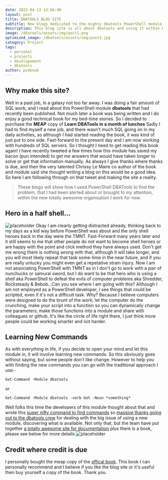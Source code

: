 ```yaml
---
date: 2022-04-13 13:56:40
layout: post
title: DBATOOLS BLOG SITE
subtitle: New blogs dedicated to the mighty dbatools PowerShell module
description: This blog site is all about dbatools and using it within PowerShell to try and make your life easier
image: /dbatools/assets/img/post1.png
optimized_image: /dbatools/assets/img/post1.jpg
category: Project
tags:
  - personal
  - projects
  - developement
  - dbatools
author: psdevuk
---
```


## Why make this site?

Well in a past job, in a galaxy not too far away. I was doing a fair amount of SQL work, and I read about this PowerShell module **dbatools** that had recently been published. Not much later a book was being written and I do enjoy a good technical book for my bed-time stories. So I decided to purchase the **MEAP** copy of **Learn DBATools in a month of lunches**
 Sadly I had to find myself a new job, and there wasn't much SQL going on in my daily activities, so although I had started reading the book, it was kind of just put to one side.
  Fast-forward to the present day and I am now working with hundreds of SQL servers. So I thought I need to get reading this book again! I have recently tweeted a few times how this module has saved my bacon (pun intended) to get me answers that would have taken longer to solve or get that information manually. As always I give thanks where thanks is due, and then the very talented Chrissy Le Maire co author of the book and module said she thought writing a blog on this would be a good idea.  So here I am following through on that tweet and making the site a reality.

> These blogs will show how I used PowerShell DBATools to find the problem, that I had been alerted about or brought to my attention, within the new totally awesome organisation I work for now.


## Hero in a half shell...

![placeholder](https://psdevuk.github.io/dbatools/assets/img/halfshell.jpg?raw=true "Original Shell Heroes")
Okay I am clearly getting distracted already, thinking back to my days as a kid way before PowerShell was about and the only shell heroes back in the day were the TMNT. Fast-Forward many years later and it still seems to me that other people do not want to become shell heroes or are happy with the point and click method they have always used. Don't get me wrong there is nothing wrong with that, although it will take longer, and you will most likely repeat that task some-time in the near future, and if you are really unlucky you might even get a repetative strain injury. Now I am not associating PowerShell with TMNT as in I don't go to work with a pair of nunchucks or samurai sword, but I do want to be that hero who is using a shell aka PowerShell to defeat the evils of computer problems aka Shredder, Rocksteady & Bebob...Can you see where I am going with this? Although I am not employed as a PowerShell developer, I see things that could be scripted, even if it's not a difficult task. Why? Because I believe computers were designed to do the brunt of the work, let the computer do the crunching, make your script into a function so you can dynamically change the parameters, make those functions into a module and share with colleagues or github. It's like the circle of life right there, I just think more people could be working smarter and not harder.

## Learning New Commands

As with everything in life, if you decide to open your mind and let this module in, it will involve learning new commands. So this obviously goes without saying, but some people don't like change. However to help you with finding the new commands you can go with the traditional approach I use:-
```
Get-Command -Module dbatools
```
or
```
Get-Command -Module dbatools -verb Get -Noun *something*
```
Well folks this time the developers of this module thought about that and wrote this [super nifty command to find commands](https://docs.dbatools.io/Find-DbaCommand) so [massive thanks going out to the dbatools crew](https://dbatools.io/team/) for dealing with the big issue of using a new module, discovering what is available. Not only that, but the team have put together [a totally awesome site for documentation](https://docs.dbatools.io/) plus there is a book, please see below for more details
![placeholder](https://psdevuk.github.io/dbatools/assets/img/dbatools-logo-1.png?raw=true "Super cool module")

## Credit where credit is due

I personally bought the meap copy of the [offical book](https://www.manning.com/books/learn-dbatools-in-a-month-of-lunches). This book I can personally recommend and I believe if you like the blog site or it's useful then buy yourself a copy of the book. Thank you.


